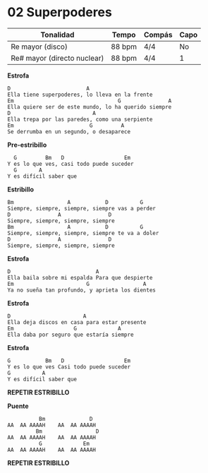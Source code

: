 # 02 Superpoderes

| Tonalidad                   | Tempo  | Compás | Capo |
| --------------------------- | ------ | ------ | ---- |
| Re mayor (disco)            | 88 bpm | 4/4    | No   |
| Re# mayor (directo nuclear) | 88 bpm | 4/4    | 1    |


**Estrofa**
```
D                        A
Ella tiene superpoderes, lo lleva en la frente
Em			                       G               A
Ella quiere ser de este mundo, lo ha querido siempre
D                          A
Ella trepa por las paredes, como una serpiente
Em                        G         A
Se derrumba en un segundo, o desaparece
```
**Pre-estribillo**
```
  G         Bm   D                   Em
Y es lo que ves, casi todo puede suceder
  G       A
Y es difícil saber que
```
**Estribillo**
```
Bm                 A           D          G
Siempre, siempre, siempre, siempre vas a perder
D               A               D
Siempre, siempre, siempre, siempre
Bm                 A           D          G
Siempre, siempre, siempre, siempre te va a doler
D               A               D
Siempre, siempre, siempre, siempre
```
**Estrofa**
```
D                           A
Ella baila sobre mi espalda Para que despierte
Em                       G                 A
Ya no sueña tan profundo, y aprieta los dientes
```
**Estrofa**
```
D                       A
Ella deja discos en casa para estar presente
Em                   G             A
Ella daba por seguro que estaría siempre
```
**Estrofa**
```
G           Bm   D                   Em
Y es lo que ves Casi todo puede suceder
G          A
Y es difícil saber que
```

**REPETIR ESTRIBILLO**

**Puente**
```
          Bm              D
AA  AA AAAAH    AA  AA AAAAH
         Bm                 D
AA  AA AAAAH    AA  AA AAAAH
          G             Em
AA  AA AAAAH    AA  AA AAAAH
```

**REPETIR ESTRIBILLO**

<div style="page-break-after: always;"></div>